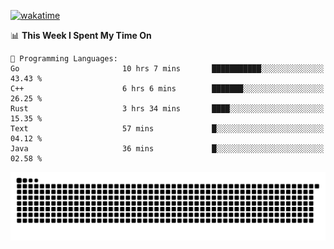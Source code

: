 [![wakatime](https://wakatime.com/badge/user/384f91c6-4eee-411f-8f3b-1b691f58a544.svg)](https://wakatime.com/@384f91c6-4eee-411f-8f3b-1b691f58a544)

<!--START_SECTION:waka-->
📊 **This Week I Spent My Time On** 

```text
💬 Programming Languages: 
Go                       10 hrs 7 mins       ███████████░░░░░░░░░░░░░░   43.43 % 
C++                      6 hrs 6 mins        ███████░░░░░░░░░░░░░░░░░░   26.25 % 
Rust                     3 hrs 34 mins       ████░░░░░░░░░░░░░░░░░░░░░   15.35 % 
Text                     57 mins             █░░░░░░░░░░░░░░░░░░░░░░░░   04.12 % 
Java                     36 mins             █░░░░░░░░░░░░░░░░░░░░░░░░   02.58 % 
```


<!--END_SECTION:waka-->

<picture>
  <source media="(prefers-color-scheme: dark)" srcset="https://raw.githubusercontent.com/fuwx295/fuwx295/output/github-contribution-grid-snake-dark.svg">
  <source media="(prefers-color-scheme: light)" srcset="https://raw.githubusercontent.com/fuwx295/fuwx295/output/github-contribution-grid-snake.svg">
  <img alt="github contribution grid snake animation" src="https://raw.githubusercontent.com/fuwx295/fuwx295/output/github-contribution-grid-snake.svg">
</picture>
